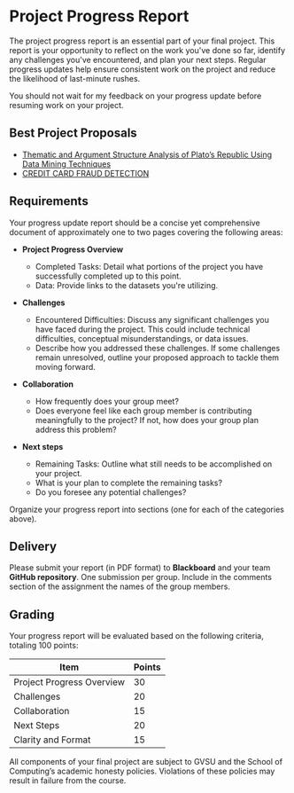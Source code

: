 # Project Progress Report

The project progress report is an essential part of your final project. This report is your opportunity to reflect on the work you've done so far, identify any challenges you've encountered, and plan your next steps. Regular progress updates help ensure consistent work on the project and reduce the likelihood of last-minute rushes.

You should not wait for my feedback on your progress update before resuming work on your project.

## Best Project Proposals

- [Thematic and Argument Structure Analysis of Plato’s Republic Using Data Mining Techniques]()
- [CREDIT CARD FRAUD DETECTION]()
<!-- ../assets/pdf/proposals/Plato-CIS635-Project.pdf
../assets/pdf/proposals/CreditCardFraudDetection.pdf -->

## Requirements

Your progress update report should be a concise yet comprehensive document of approximately one to two pages covering the following areas:

- **Project Progress Overview**

  - Completed Tasks: Detail what portions of the project you have successfully completed up to this point.
  - Data: Provide links to the datasets you're utilizing.

- **Challenges**

  - Encountered Difficulties: Discuss any significant challenges you have faced during the project. This could include technical difficulties, conceptual misunderstandings, or data issues.
  - Describe how you addressed these challenges. If some challenges remain unresolved, outline your proposed approach to tackle them moving forward.

- **Collaboration**

  - How frequently does your group meet?
  - Does everyone feel like each group member is contributing meaningfully to the project? If not, how does your group plan address this problem?

- **Next steps**

  - Remaining Tasks: Outline what still needs to be accomplished on your project.
  - What is your plan to complete the remaining tasks?
  - Do you foresee any potential challenges?

Organize your progress report into sections (one for each of the categories above).

## Delivery

Please submit your report (in PDF format) to **Blackboard** and your team **GitHub repository**. One submission per group. Include in the comments section of the assignment the names of the group members.

## Grading

Your progress report will be evaluated based on the following criteria, totaling 100 points:

| Item                      | Points |
| ------------------------- | ------ |
| Project Progress Overview | 30     |
| Challenges                | 20     |
| Collaboration             | 15     |
| Next Steps                | 20     |
| Clarity and Format        | 15     |

All components of your final project are subject to GVSU and the School of Computing’s academic honesty policies. Violations of these policies may result in failure from the course.

<!-- ### GitHub Repository Contribution (20 points)

- Regular and meaningful contributions to the project's GitHub repository.
- Include clear commit messages and documentation of changes.
- **Note:** If one team member's contribution is significantly less than other members, this member will lose these points. -->
